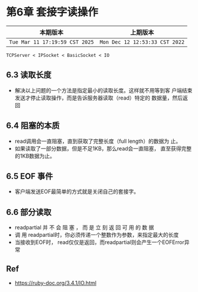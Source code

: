# 第6章 套接字读操作

|本期版本| 上期版本
|:---:|:---:
`Tue Mar 11 17:19:59 CST 2025` | `Mon Dec 12 12:53:33 CST 2022`


```
TCPServer < IPSocket < BasicSocket < IO
```



## 6.3 读取长度

* 解决以上问题的一个方法是指定最小的读取长度。这样就不用等到客 户端结束发送才停止读取操作，而是告诉服务器读取（read）特定的 数据量，然后返回

## 6.4 阻塞的本质

* read调用会一直阻塞，直到获取了完整长度（full length）的数据为 止。
* 如果读取了一部分数据，但是不足1KB，那么read会一直阻塞， 直至获得完整的1KB数据为止。


## 6.5 EOF 事件

* 客户端发送EOF最简单的方式就是关闭自己的套接字。


## 6.6 部分读取

* readpartial 并 不 会 阻 塞 ， 而 是 立 刻 返 回 可 用 的 数 据
* 调 用 readpartial时，你必须传递一个整数作为参数，来指定最大的长度
* 当接收到EOF时， read仅仅是返回，而readpartial则会产生一个EOFError异常


## Ref

* <https://ruby-doc.org/3.4.1/IO.html>